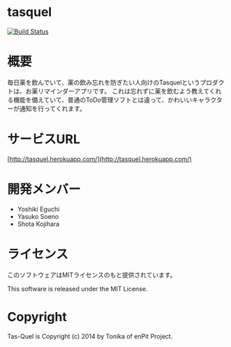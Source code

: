 tasquel
===========
[![Build Status](https://travis-ci.org/enPIT-Tonika/tasquel.svg?branch=master)](https://travis-ci.org/enPIT-Tonika/tasquel)

# 概要
毎日薬を飲んでいて、薬の飲み忘れを防ぎたい人向けのTasquelというプロダクトは、お薬リマインダーアプリです。 これは忘れずに薬を飲むよう教えてくれる機能を備えていて、普通のToDo管理ソフトとは違って、かわいいキャラクターが通知を行ってくれます。

# サービスURL
[http://tasquel.herokuapp.com/](http://tasquel.herokuapp.com/)

# 開発メンバー
- Yoshiki Eguchi
- Yasuko Soeno
- Shota Kojihara

# ライセンス
このソフトウェアはMITライセンスのもと提供されています。

This software is released under the MIT License.

# Copyright
Tas-Quel is Copyright (c) 2014 by Tonika of enPit Project.

